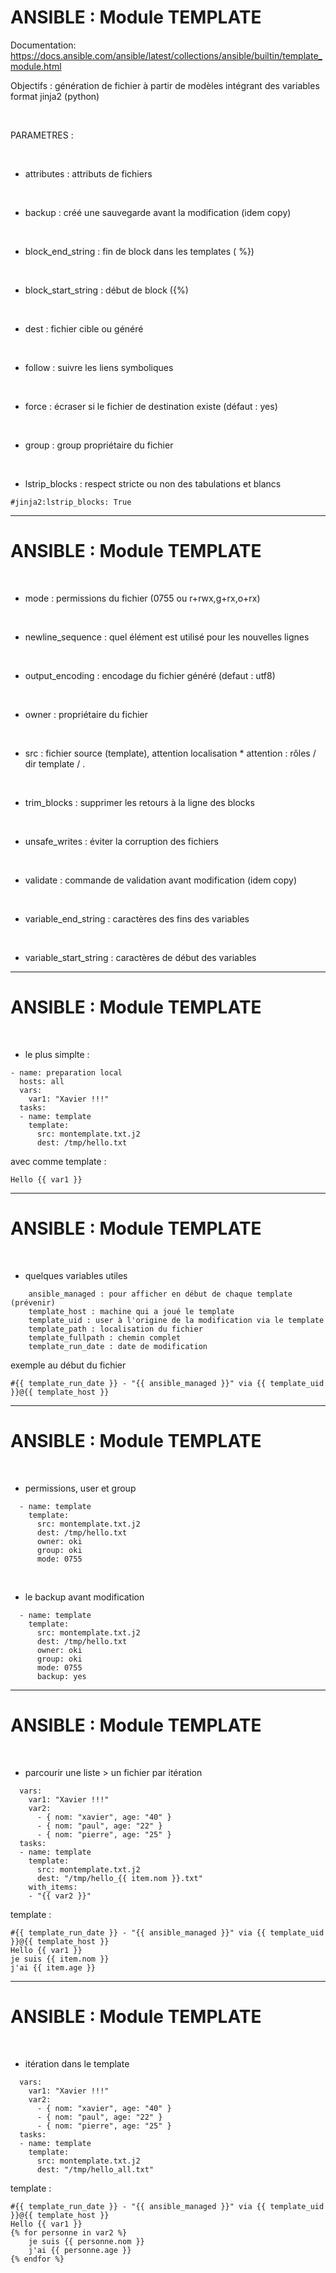 

# ANSIBLE : Module TEMPLATE


Documentation: https://docs.ansible.com/ansible/latest/collections/ansible/builtin/template_module.html

Objectifs : génération de fichier à partir de modèles intégrant des variables
		format jinja2 (python)

<br>

PARAMETRES :

<br>

* attributes : attributs de fichiers

<br>

* backup : créé une sauvegarde avant la modification (idem copy)

<br>

* block_end_string : fin de block dans les templates ( %})

<br>

* block_start_string : début de block ({%)

<br>

* dest : fichier cible ou généré

<br>

* follow : suivre les liens symboliques

<br>

* force : écraser si le fichier de destination existe (défaut : yes)

<br>

* group : group propriétaire du fichier

<br>

* lstrip_blocks : respect stricte ou non des tabulations et blancs

```
#jinja2:lstrip_blocks: True
```

-------------------------------------------------------------------------------------------

# ANSIBLE : Module TEMPLATE


<br>

* mode : permissions du fichier (0755 ou r+rwx,g+rx,o+rx)

<br>

* newline_sequence : quel élément est utilisé pour les nouvelles lignes

<br>

* output_encoding : encodage du fichier généré (defaut : utf8)

<br>

* owner : propriétaire du fichier

<br>

* src : fichier source (template), attention localisation
		* attention : rôles / dir template / .

<br>

* trim_blocks : supprimer les retours à la ligne des blocks

<br>

* unsafe_writes : éviter la corruption des fichiers

<br>

* validate : commande de validation avant modification (idem copy)

<br>

* variable_end_string : caractères des fins des variables

<br>

* variable_start_string : caractères de début des variables


-------------------------------------------------------------------------------------------

# ANSIBLE : Module TEMPLATE


<br>

* le plus simplte : 

```
- name: preparation local
  hosts: all
  vars:
    var1: "Xavier !!!"
  tasks:
  - name: template
    template:
      src: montemplate.txt.j2
      dest: /tmp/hello.txt
```

avec comme template :

```
Hello {{ var1 }}
````

-------------------------------------------------------------------------------------------

# ANSIBLE : Module TEMPLATE


<br>

* quelques variables utiles

```
    ansible_managed : pour afficher en début de chaque template (prévenir)
    template_host : machine qui a joué le template
    template_uid : user à l'origine de la modification via le template
    template_path : localisation du fichier
    template_fullpath : chemin complet
    template_run_date : date de modification

```

exemple au début du fichier

```
#{{ template_run_date }} - "{{ ansible_managed }}" via {{ template_uid }}@{{ template_host }}

```


-------------------------------------------------------------------------------------------

# ANSIBLE : Module TEMPLATE



<br>

* permissions, user et group

```
  - name: template
    template:
      src: montemplate.txt.j2
      dest: /tmp/hello.txt
      owner: oki
      group: oki
      mode: 0755
```

<br>

* le backup avant modification


```
  - name: template
    template:
      src: montemplate.txt.j2
      dest: /tmp/hello.txt
      owner: oki
      group: oki
      mode: 0755
      backup: yes
```


----------------------------------------------------------------------------------------------

# ANSIBLE : Module TEMPLATE


<br>

* parcourir une liste > un fichier par itération

```
  vars:
    var1: "Xavier !!!"
    var2:
      - { nom: "xavier", age: "40" }
      - { nom: "paul", age: "22" }
      - { nom: "pierre", age: "25" }
  tasks:
  - name: template
    template:
      src: montemplate.txt.j2
      dest: "/tmp/hello_{{ item.nom }}.txt"
    with_items:
    - "{{ var2 }}"
```

template :

```
#{{ template_run_date }} - "{{ ansible_managed }}" via {{ template_uid }}@{{ template_host }}
Hello {{ var1 }}
je suis {{ item.nom }}
j'ai {{ item.age }}
```

----------------------------------------------------------------------------------------------

# ANSIBLE : Module TEMPLATE



<br>

* itération dans le template

```
  vars:
    var1: "Xavier !!!"
    var2:
      - { nom: "xavier", age: "40" }
      - { nom: "paul", age: "22" }
      - { nom: "pierre", age: "25" }
  tasks:
  - name: template
    template:
      src: montemplate.txt.j2
      dest: "/tmp/hello_all.txt"
```

template :

```
#{{ template_run_date }} - "{{ ansible_managed }}" via {{ template_uid }}@{{ template_host }}
Hello {{ var1 }}
{% for personne in var2 %}
    je suis {{ personne.nom }}
    j'ai {{ personne.age }}
{% endfor %}
```
